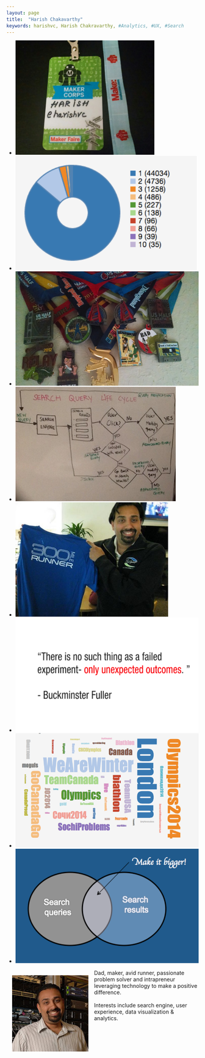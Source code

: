 ```yaml
---
layout: page
title:  "Harish Chakavarthy"
keywords: harishvc, Harish Chakravarthy, #Analytics, #UX, #Search
---
```



<script type="text/javascript">
  $(document).ready(function(){
    
$('.bxslider').bxSlider({
   minSlides: 3,
  maxSlides: 4,
  slideWidth: 500,
  slideMargin: 10
});
  });
</script>
<div class="slider">
<ul class="bxslider">
  <li><img src="/pics/harishvc-maker-badge-2012.jpg"  height="300" title="MakerFaire"/></li>
  <li><img src="/pics/sochi2014-day4-userfrequency.png"  height="300" title="sochi2014: day 4 tweet frequency"/></li>
  <li><img src="/pics/harishvc-avid-runner-medals.jpg"  height="300" title="run medals"/></li>
  <li><img src="/pics/harishvc-search-lifecycle.jpg"  height="300" title="search lifecycle"/></li>
  <li><img src="/pics/harishvc-300.jpg"  height="300" title="300 miles"/></li>
  <li><img src="/pics/harishvc-uo.png"  height="300" title="unexpeced outcomes"/></li>
  <li><img src="/pics/sochi2014-day4-hashtag-cloud.png"  height="300" title="sochi2014: day 4 tag cloud"/></li>
  <li><img src="/pics/harishvc-search.png"  height="300" title="improve search"/></li>

</ul>
</div>

<p>
<img style="float:left; margin:15px" alt="Harish" src="/pics/harishvc.jpeg"></a>
Dad, maker, avid runner, passionate problem solver and intrapreneur leveraging technology to make a positive difference.
<br/><br/> 
Interests include search engine, user experience, data visualization & analytics.
</p>

